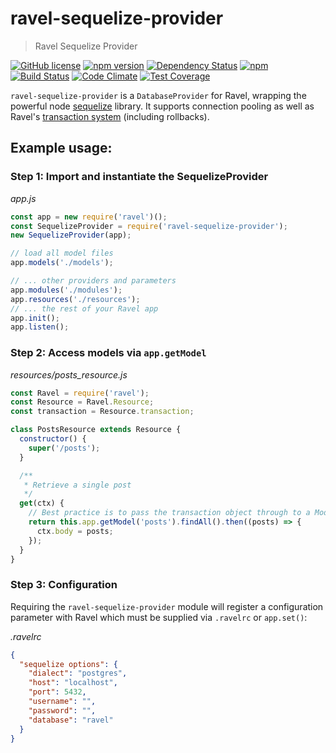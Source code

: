 # ravel-sequelize-provider

> Ravel Sequelize Provider

[![GitHub license](https://img.shields.io/badge/license-MIT-blue.svg)](https://raw.githubusercontent.com/raveljs/ravel-sequelize-provider/master/LICENSE) [![npm version](https://badge.fury.io/js/ravel-sequelize-provider.svg)](http://badge.fury.io/js/ravel-sequelize-provider) [![Dependency Status](https://david-dm.org/raveljs/ravel-sequelize-provider.svg)](https://david-dm.org/raveljs/ravel-sequelize-provider) [![npm](https://img.shields.io/npm/dm/ravel.svg?maxAge=2592000)](https://www.npmjs.com/package/ravel) [![Build Status](https://travis-ci.org/raveljs/ravel-sequelize-provider.svg?branch=master)](https://travis-ci.org/raveljs/ravel-sequelize-provider) [![Code Climate](https://codeclimate.com/github/raveljs/ravel-sequelize-provider/badges/gpa.svg)](https://codeclimate.com/github/raveljs/ravel-sequelize-provider) [![Test Coverage](https://codeclimate.com/github/raveljs/ravel-sequelize-provider/badges/coverage.svg)](https://codeclimate.com/github/raveljs/ravel-sequelize-provider/coverage)

`ravel-sequelize-provider` is a `DatabaseProvider` for Ravel, wrapping the powerful node [sequelize](http://docs.sequelizejs.com/) library. It supports connection pooling as well as Ravel's [transaction system](http://raveljs.github.io/docs/latest/db/decorators/transaction.js.html) (including rollbacks).

## Example usage:

### Step 1: Import and instantiate the SequelizeProvider

*app.js*
```javascript
const app = new require('ravel')();
const SequelizeProvider = require('ravel-sequelize-provider');
new SequelizeProvider(app);

// load all model files
app.models('./models');

// ... other providers and parameters
app.modules('./modules');
app.resources('./resources');
// ... the rest of your Ravel app
app.init();
app.listen();
```

### Step 2: Access models via `app.getModel`

*resources/posts_resource.js*
```javascript
const Ravel = require('ravel');
const Resource = Ravel.Resource;
const transaction = Resource.transaction;

class PostsResource extends Resource {
  constructor() {
    super('/posts');
  }

  /**
   * Retrieve a single post
   */
  get(ctx) {
    // Best practice is to pass the transaction object through to a Module, where you handle the actual business logic.
    return this.app.getModel('posts').findAll().then((posts) => {
      ctx.body = posts;
    });
  }
}
```

### Step 3: Configuration

Requiring the `ravel-sequelize-provider` module will register a configuration parameter with Ravel which must be supplied via `.ravelrc` or `app.set()`:

*.ravelrc*
```json
{
  "sequelize options": {
    "dialect": "postgres",
    "host": "localhost",
    "port": 5432,
    "username": "",
    "password": "",
    "database": "ravel"
  }
}
```
